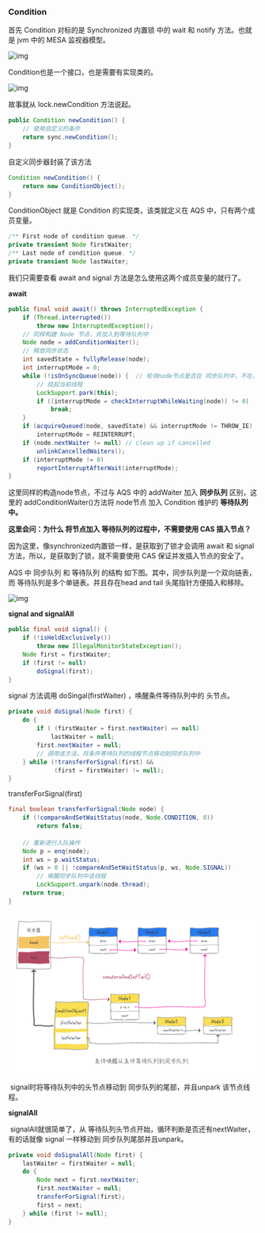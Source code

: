 ### Condition

首先 Condition 对标的是 Synchronized 内置锁 中的 wait 和 notify 方法。也就是 jvm 中的 MESA 监视器模型。

![img](https://cdn.jsdelivr.net/gh/FraserYu/img-host/blog-img20200315110223.png)

Condition也是一个接口，也是需要有实现类的。

![img](https://rgyb.sunluomeng.top/20200530200503.png)

故事就从 lock.newCondition 方法说起。

```java
public Condition newCondition() {
	// 使用自定义的条件
	return sync.newCondition();
}
```

自定义同步器封装了该方法

```java
Condition newCondition() {
	return new ConditionObject();
}
```

ConditionObject 就是 Condition 的实现类，该类就定义在 AQS 中，只有两个成员变量。

```java
/** First node of condition queue. */
private transient Node firstWaiter;
/** Last node of condition queue. */
private transient Node lastWaiter;
```

我们只需要查看 await and signal 方法是怎么使用这两个成员变量的就行了。

**await**

```java
public final void await() throws InterruptedException {
    if (Thread.interrupted())
        throw new InterruptedException();
  	// 同样构建 Node 节点，并加入到等待队列中
    Node node = addConditionWaiter();
  	// 释放同步状态
    int savedState = fullyRelease(node);
    int interruptMode = 0;
    while (!isOnSyncQueue(node)) {	// 轮询node节点是否在 同步队列中，不在，就park当前线程。
      	// 挂起当前线程
        LockSupport.park(this);
        if ((interruptMode = checkInterruptWhileWaiting(node)) != 0)
            break;
    }
    if (acquireQueued(node, savedState) && interruptMode != THROW_IE)
        interruptMode = REINTERRUPT;
    if (node.nextWaiter != null) // clean up if cancelled
        unlinkCancelledWaiters();
    if (interruptMode != 0)
        reportInterruptAfterWait(interruptMode);
}
```

这里同样的构造node节点，不过与 AQS 中的 addWaiter 加入 **同步队列** 区别，这里的 addConditionWaiter()方法将 node节点 加入 Condition 维护的 **等待队列中。**

**这里会问：为什么 将节点加入 等待队列的过程中，不需要使用 CAS 插入节点？**

因为这里，像synchronized内置锁一样，是获取到了锁才会调用 await 和 signal 方法，所以，是获取到了锁，就不需要使用 CAS 保证并发插入节点的安全了。

AQS 中 同步队列 和 等待队列 的结构 如下图。其中，同步队列是一个双向链表，而 等待队列是多个单链表。并且存在head and tail 头尾指针方便插入和移除。

![img](https://rgyb.sunluomeng.top/20200530205315.png)

**signal and signalAll**

```java
public final void signal() {
    if (!isHeldExclusively())
        throw new IllegalMonitorStateException();
    Node first = firstWaiter;
    if (first != null)
        doSignal(first);
}
```

signal 方法调用 doSingal(firstWaiter) ，唤醒条件等待队列中的 头节点。

```java
private void doSignal(Node first) {
    do {
        if ( (firstWaiter = first.nextWaiter) == null)
            lastWaiter = null;
        first.nextWaiter = null;
      	// 调用该方法，将条件等待队列的线程节点移动到同步队列中
    } while (!transferForSignal(first) &&
             (first = firstWaiter) != null);
}
```

transferForSignal(first)

```java
final boolean transferForSignal(Node node) {       
    if (!compareAndSetWaitStatus(node, Node.CONDITION, 0))
        return false;

   	// 重新进行入队操作
    Node p = enq(node);
    int ws = p.waitStatus;
    if (ws > 0 || !compareAndSetWaitStatus(p, ws, Node.SIGNAL))
      	// 唤醒同步队列中该线程
        LockSupport.unpark(node.thread);
    return true;
}
```

![image-20210531150901465](..\references-figures\image-20210531150901465.png)

​	signal时将等待队列中的头节点移动到 同步队列的尾部，并且unpark 该节点线程。

**signalAll**

​	signalAll就很简单了，从 等待队列头节点开始，循环判断是否还有nextWaiter，有的话就像 signal 一样移动到 同步队列尾部并且unpark。

```java
private void doSignalAll(Node first) {
    lastWaiter = firstWaiter = null;
    do {
        Node next = first.nextWaiter;
        first.nextWaiter = null;
        transferForSignal(first);
        first = next;
    } while (first != null);
}
```

